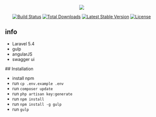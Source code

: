 <p align="center"><img src="https://laravel.com/assets/img/components/logo-laravel.svg"></p>

<p align="center">
<a href="https://travis-ci.org/laravel/framework"><img src="https://travis-ci.org/laravel/framework.svg" alt="Build Status"></a>
<a href="https://packagist.org/packages/laravel/framework"><img src="https://poser.pugx.org/laravel/framework/d/total.svg" alt="Total Downloads"></a>
<a href="https://packagist.org/packages/laravel/framework"><img src="https://poser.pugx.org/laravel/framework/v/stable.svg" alt="Latest Stable Version"></a>
<a href="https://packagist.org/packages/laravel/framework"><img src="https://poser.pugx.org/laravel/framework/license.svg" alt="License"></a>
</p>

## info

<ul>
<li>Laravel 5.4</li>
<li>gulp</li>
<li>angularJS</code>
</li>
<li>swagger ui
</li>

</ul>
## Installation
<ul>

<li>install npm</li>
<li>run <code>cp .env.example .env</code></li>


<li>run <code>composer update</code></li>
<li>run <code>php artisan key:generate</code></li>
<li>run <code>npm install</code></li>
<li>run <code>npm install -g gulp</code></li>
<li>run <code>gulp</code></li>
</ul>
